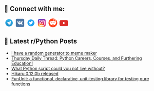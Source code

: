 ## 🔎 Connect with me:
[<img src="https://github.com/bullbesh/bullbesh/blob/main/images/Telegram.png" width="32" height="32" />](https://t.me/bullbesh)
[<img src="https://github.com/bullbesh/bullbesh/blob/main/images/VK.png" width="32" height="32" />](https://vk.com/bullbesh)
[<img src="https://github.com/bullbesh/bullbesh/blob/main/images/Twitter.png" width="32" height="32" />](https://twitter.com/bullbesh1)
[<img src="https://github.com/bullbesh/bullbesh/blob/main/images/Instagram.png" width="32" height="32" />](https://www.instagram.com/bullbesh)
[<img src="https://github.com/bullbesh/bullbesh/blob/main/images/Reddit.png" width="32" height="32" />](https://www.reddit.com/user/bullbesh)
[<img src="https://github.com/bullbesh/bullbesh/blob/main/images/YouTube.png" width="32" height="32" />](https://www.youtube.com/channel/UCtfjRs6uzgq5mfm8S06WTcg)

## 📕 Latest r/Python Posts
<!-- BLOG-POST-LIST:START -->
- [I have a random generator to meme maker](https://www.reddit.com/r/Python/comments/zxsd75/i_have_a_random_generator_to_meme_maker/)
- [Thursday Daily Thread: Python Careers, Courses, and Furthering Education!](https://www.reddit.com/r/Python/comments/zxpgoc/thursday_daily_thread_python_careers_courses_and/)
- [What Python script could you not live without?](https://www.reddit.com/r/Python/comments/zxpf64/what_python_script_could_you_not_live_without/)
- [Hikaru 0.12.0b released](https://www.reddit.com/r/Python/comments/zxo6q0/hikaru_0120b_released/)
- [FunUnit: a functional, declarative, unit-testing library for testing pure functions](https://www.reddit.com/r/Python/comments/zxn6b1/fununit_a_functional_declarative_unittesting/)
<!-- BLOG-POST-LIST:END -->
